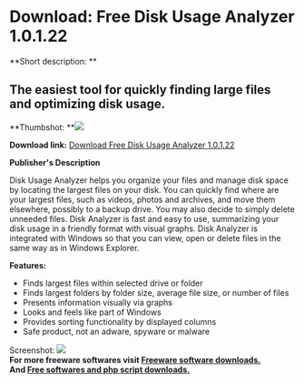# Download: Free Disk Usage Analyzer 1.0.1.22

**Short description: **

## The easiest tool for quickly finding large files and optimizing disk usage.

  
**Thumbshot: **![](http://www.freewarefiles.com/screenshot/extsfreediskanalyzer_md.jpg)   
  
**Download link:** [Download Free Disk Usage Analyzer 1.0.1.22](http://freesoftwares.boysofts.com/Free-Disk-Usage-Analyzer_program_47434.html)  
  

**Publisher's Description**  
  

Disk Usage Analyzer helps you organize your files and manage disk space by
locating the largest files on your disk. You can quickly find where are your
largest files, such as videos, photos and archives, and move them elsewhere,
possibly to a backup drive. You may also decide to simply delete unneeded
files. Disk Analyzer is fast and easy to use, summarizing your disk usage in a
friendly format with visual graphs. Disk Analyzer is integrated with Windows
so that you can view, open or delete files in the same way as in Windows
Explorer.

**Features:**

  * Finds largest files within selected drive or folder 
  * Finds largest folders by folder size, average file size, or number of files 
  * Presents information visually via graphs 
  * Looks and feels like part of Windows 
  * Provides sorting functionality by displayed columns 
  * Safe product, not an adware, spyware or malware 

  
  
Screenshot:
![](http://www.freewarefiles.com/screenshot/extsfreediskanalyzer.jpg)  
**For more freeware softwares visit [Freeware software downloads.](http://freesoftwares.boysofts.com/)**   
**And [Free softwares and php script downloads.](http://www.boysofts.com/)**

